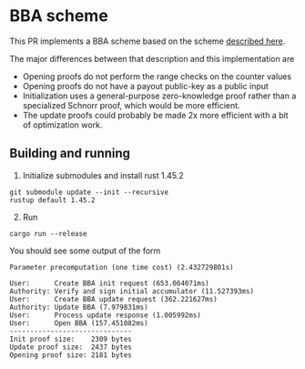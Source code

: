 # BBA scheme

This PR implements a BBA scheme based on the scheme [described here](https://hackmd.io/@izzy/rJApOn5zu).

The major differences between that description and this implementation are

- Opening proofs do not perform the range checks on the counter values
- Opening proofs do not have a payout public-key as a public input
- Initialization uses a general-purpose zero-knowledge proof rather than a specialized Schnorr proof, which would be more efficient.
- The update proofs could probably be made 2x more efficient with a bit of optimization work.

## Building and running

1. Initialize submodules and install rust 1.45.2

```
git submodule update --init --recursive
rustup default 1.45.2
```

2. Run

```
cargo run --release
```

You should see some output of the form

```
Parameter precomputation (one time cost) (2.432729801s)

User:      Create BBA init request (653.064071ms)
Authority: Verify and sign initial accumulator (11.527393ms)
User:      Create BBA update request (362.221627ms)
Authority: Update BBA (7.979831ms)
User:      Process update response (1.005992ms)
User:      Open BBA (157.451082ms)
------------------------------
Init proof size:    2309 bytes
Update proof size:  2437 bytes
Opening proof size: 2181 bytes
```
